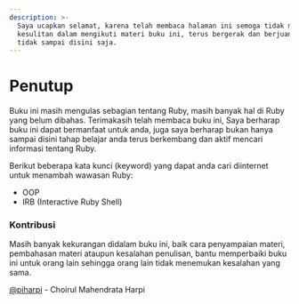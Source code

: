 ```yaml
---
description: >-
  Saya ucapkan selamat, karena telah membaca halaman ini semoga tidak mengalami
  kesulitan dalam mengikuti materi buku ini, terus bergerak dan berjuang agar
  tidak sampai disini saja.
---
```


# Penutup

Buku ini masih mengulas sebagian tentang Ruby, masih banyak hal di Ruby yang belum dibahas. Terimakasih telah membaca buku ini, Saya berharap buku ini dapat bermanfaat untuk anda, juga saya berharap bukan hanya sampai disini tahap belajar anda terus berkembang dan aktif mencari informasi tentang Ruby.

Berikut beberapa kata kunci \(keyword\) yang dapat anda cari diinternet untuk menambah wawasan Ruby:

* OOP
* IRB \(Interactive Ruby Shell\)

### Kontribusi

Masih banyak kekurangan didalam buku ini, baik cara penyampaian materi, pembahasan materi ataupun kesalahan penulisan, bantu memperbaiki buku ini untuk orang lain sehingga orang lain tidak menemukan kesalahan yang sama.

[@piharpi](https://github.com/piharpi) - Choirul Mahendrata Harpi

